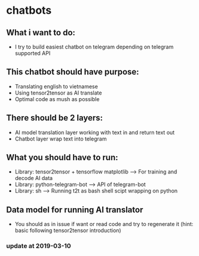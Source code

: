 # chatbots

## What i want to do:
- I try to build easiest chatbot on telegram depending on telegram supported API

## This chatbot should have purpose:
- Translating english to vietnamese
- Using tensor2tensor as AI translate
- Optimal code as mush as possible

## There should be 2 layers:
- AI model translation layer working with text in and return text out
- Chatbot layer wrap text into telegram

## What you should have to run:
- Library: tensor2tensor + tensorflow matplotlib --> For training and decode AI data
- Library: python-telegram-bot --> API of telegram-bot
- Library: sh --> Running t2t as bash shell scipt wrapping on python

## Data model for running AI translator
- You should as in issue if want or read code and try to regenerate it (hint: basic following tensor2tensor introduction)

### update at 2019-03-10
